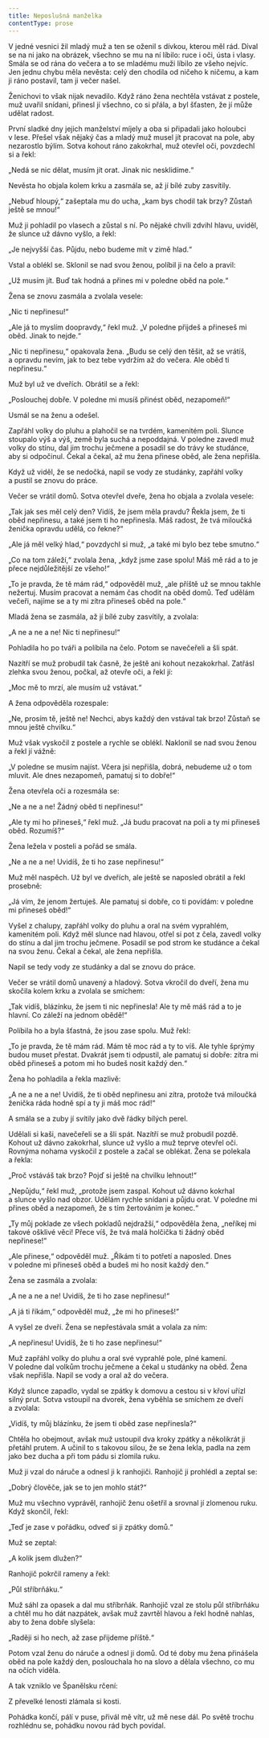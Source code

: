 ```yaml
---
title: Neposlušná manželka
contentType: prose
---
```


  

V jedné vesnici žil mladý muž a ten se oženil s dívkou, kterou měl rád. Díval se na ni jako na obrázek, všechno se mu na ní líbilo: ruce i oči, ústa i vlasy. Smála se od rána do večera a to se mladému muži líbilo ze všeho nejvíc. Jen jednu chybu měla nevěsta: celý den chodila od ničeho k ničemu, a kam ji ráno postavil, tam ji večer našel.

Ženichovi to však nijak nevadilo. Když ráno žena nechtěla vstávat z postele, muž uvařil snídani, přinesl jí všechno, co si přála, a byl šťasten, že jí může udělat radost.

První sladké dny jejich manželství míjely a oba si připadali jako holoubci v lese. Přešel však nějaký čas a mladý muž musel jít pracovat na pole, aby nezarostlo býlím. Sotva kohout ráno zakokrhal, muž otevřel oči, povzdechl si a řekl:

„Nedá se nic dělat, musím jít orat. Jinak nic nesklidíme.“

Nevěsta ho objala kolem krku a zasmála se, až jí bílé zuby zasvítily.

„Nebuď hloupý,“ zašeptala mu do ucha, „kam bys chodil tak brzy? Zůstaň ještě se mnou!“

Muž ji pohladil po vlasech a zůstal s ní. Po nějaké chvíli zdvihl hlavu, uviděl, že slunce už dávno vyšlo, a řekl:

„Je nejvyšší čas. Půjdu, nebo budeme mít v zimě hlad.“

Vstal a oblékl se. Sklonil se nad svou ženou, políbil ji na čelo a pravil:

„Už musím jít. Buď tak hodná a přines mi v poledne oběd na pole.“

Žena se znovu zasmála a zvolala vesele:

„Nic ti nepřinesu!“

„Ale já to myslím doopravdy,“ řekl muž. „V poledne přijdeš a přineseš mi oběd. Jinak to nejde.“

„Nic ti nepřinesu,“ opakovala žena. „Budu se celý den těšit, až se vrátíš, a opravdu nevím, jak to bez tebe vydržím až do večera. Ale oběd ti nepřinesu.“

Muž byl už ve dveřích. Obrátil se a řekl:

„Poslouchej dobře. V poledne mi musíš přinést oběd, nezapomeň!“

Usmál se na ženu a odešel.

Zapřáhl volky do pluhu a plahočil se na tvrdém, kamenitém poli. Slunce stoupalo výš a výš, země byla suchá a nepoddajná. V poledne zavedl muž volky do stínu, dal jim trochu ječmene a posadil se do trávy ke studánce, aby si odpočinul. Čekal a čekal, až mu žena přinese oběd, ale žena nepřišla.

Když už viděl, že se nedočká, napil se vody ze studánky, zapřáhl volky a pustil se znovu do práce.

Večer se vrátil domů. Sotva otevřel dveře, žena ho objala a zvolala vesele:

„Tak jak ses měl celý den? Vidíš, že jsem měla pravdu? Řekla jsem, že ti oběd nepřinesu, a také jsem ti ho nepřinesla. Máš radost, že tvá miloučká ženička opravdu udělá, co řekne?“

„Ale já měl velký hlad,“ povzdychl si muž, „a také mi bylo bez tebe smutno.“

„Co na tom záleží,“ zvolala žena, „když jsme zase spolu! Máš mě rád a to je přece nejdůležitější ze všeho!“

„To je pravda, že tě mám rád,“ odpověděl muž, „ale příště už se mnou takhle nežertuj. Musím pracovat a nemám čas chodit na oběd domů. Teď udělám večeři, najíme se a ty mi zítra přineseš oběd na pole.“

Mladá žena se zasmála, až jí bílé zuby zasvítily, a zvolala:

„A ne a ne a ne! Nic ti nepřinesu!“

Pohladila ho po tváři a políbila na čelo. Potom se navečeřeli a šli spát.

Nazítří se muž probudil tak časně, že ještě ani kohout nezako­krhal. Zatřásl zlehka svou ženou, počkal, až otevře oči, a řekl jí:

„Moc mě to mrzí, ale musím už vstávat.“

A žena odpověděla rozespale:

„Ne, prosím tě, ještě ne! Nechci, abys každý den vstával tak brzo! Zůstaň se mnou ještě chvilku.“

Muž však vyskočil z postele a rychle se oblékl. Naklonil se nad svou ženou a řekl jí vážně:

„V poledne se musím najíst. Včera jsi nepřišla, dobrá, nebudeme už o tom mluvit. Ale dnes nezapomeň, pamatuj si to dobře!“

Žena otevřela oči a rozesmála se:

„Ne a ne a ne! Žádný oběd ti nepřinesu!“

„Ale ty mi ho přineseš,“ řekl muž. „Já budu pracovat na poli a ty mi přineseš oběd. Rozumíš?“

Žena ležela v posteli a pořád se smála.

„Ne a ne a ne! Uvidíš, že ti ho zase nepřinesu!“

Muž měl naspěch. Už byl ve dveřích, ale ještě se naposled obrátil a řekl prosebně:

„Já vím, že jenom žertuješ. Ale pamatuj si dobře, co ti povídám: v poledne mi přineseš oběd!“

Vyšel z chalupy, zapřáhl volky do pluhu a oral na svém vyprahlém, kamenitém poli. Když měl slunce nad hlavou, otřel si pot z čela, zavedl volky do stínu a dal jim trochu ječmene. Posadil se pod strom ke studánce a čekal na svou ženu. Čekal a čekal, ale žena nepřišla.

Napil se tedy vody ze studánky a dal se znovu do práce.

Večer se vrátil domů unavený a hladový. Sotva vkročil do dveří, žena mu skočila kolem krku a zvolala se smíchem:

„Tak vidíš, blázínku, že jsem ti nic nepřinesla! Ale ty mě máš rád a to je hlavní. Co záleží na jednom obědě!“

Políbila ho a byla šťastná, že jsou zase spolu. Muž řekl:

„To je pravda, že tě mám rád. Mám tě moc rád a ty to víš. Ale tyhle šprýmy budou muset přestat. Dvakrát jsem ti odpustil, ale pamatuj si dobře: zítra mi oběd přineseš a potom mi ho budeš nosit každý den.“

Žena ho pohladila a řekla mazlivě:

„A ne a ne a ne! Uvidíš, že ti oběd nepřinesu ani zítra, protože tvá miloučká ženička ráda hodně spí a ty ji máš moc rád!“

A smála se a zuby jí svítily jako dvě řádky bílých perel.

Udělali si kaši, navečeřeli se a šli spát. Nazítří se muž probudil pozdě. Kohout už dávno zakokrhal, slunce už vyšlo a muž teprve otevřel oči. Rovnýma nohama vyskočil z postele a začal se oblékat. Žena se polekala a řekla:

„Proč vstáváš tak brzo? Pojď si ještě na chvilku lehnout!“

„Nepůjdu,“ řekl muž, „protože jsem zaspal. Kohout už dávno kokrhal a slunce vyšlo nad obzor. Udělám rychle snídani a půjdu orat. V poledne mi přines oběd a nezapomeň, že s tím žertováním je konec.“

„Ty můj poklade ze všech pokladů nejdražší,“ odpověděla žena, „neříkej mi takové ošklivé věci! Přece víš, že tvá malá holčička ti žádný oběd nepřinese!“

„Ale přinese,“ odpověděl muž. „Říkám ti to potřetí a naposled. Dnes v poledne mi přineseš oběd a budeš mi ho nosit každý den.“

Žena se zasmála a zvolala:

„A ne a ne a ne! Uvidíš, že ti ho zase nepřinesu!“

„A já ti říkám,“ odpověděl muž, „že mi ho přineseš!“

A vyšel ze dveří. Žena se nepřestávala smát a volala za ním:

„A nepřinesu! Uvidíš, že ti ho zase nepřinesu!“

Muž zapřáhl volky do pluhu a oral své vyprahlé pole, plné kamení. V poledne dal volkům trochu ječmene a čekal u studánky na oběd. Žena však nepřišla. Napil se vody a oral až do večera.

Když slunce zapadlo, vydal se zpátky k domovu a cestou si v křoví uřízl silný prut. Sotva vstoupil na dvorek, žena vyběhla se smíchem ze dveří a zvolala:

„Vidíš, ty můj blázínku, že jsem ti oběd zase nepřinesla?“

Chtěla ho obejmout, avšak muž ustoupil dva kroky zpátky a několikrát ji přetáhl prutem. A učinil to s takovou silou, že se žena lekla, padla na zem jako bez ducha a při tom pádu si zlomila ruku.

Muž ji vzal do náruče a odnesl ji k ranhojiči. Ranhojič ji prohlédl a zeptal se:

„Dobrý člověče, jak se to jen mohlo stát?“

Muž mu všechno vyprávěl, ranhojič ženu ošetřil a srovnal jí zlomenou ruku. Když skončil, řekl:

„Teď je zase v pořádku, odveď si ji zpátky domů.“

Muž se zeptal:

„A kolik jsem dlužen?“

Ranhojič pokrčil rameny a řekl:

„Půl stříbrňáku.“

Muž sáhl za opasek a dal mu stříbrňák. Ranhojič vzal ze stolu půl stříbrňáku a chtěl mu ho dát nazpátek, avšak muž zavrtěl hlavou a řekl hodně nahlas, aby to žena dobře slyšela:

„Raději si ho nech, až zase přijdeme příště.“

Potom vzal ženu do náruče a odnesl ji domů. Od té doby mu žena přinášela oběd na pole každý den, poslouchala ho na slovo a dělala všechno, co mu na očích viděla.

A tak vzniklo ve Španělsku rčení:

Z převelké lenosti zlámala si kosti.

Pohádka končí, pálí v puse, přivál mě vítr, už mě nese dál. Po světě trochu rozhlédnu se, pohádku novou rád bych povídal.
